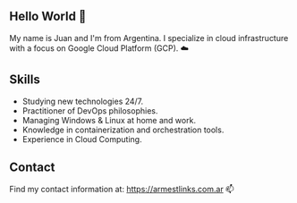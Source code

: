 ## Hello World 👋

My name is Juan and I'm from Argentina. I specialize in cloud infrastructure with a focus on Google Cloud Platform (GCP). ☁️

## Skills
- Studying new technologies 24/7.
- Practitioner of DevOps philosophies.
- Managing Windows & Linux at home and work.
- Knowledge in containerization and orchestration tools.
- Experience in Cloud Computing.

## Contact 
Find my contact information at: https://armestlinks.com.ar 📫

<!--
**ArmestLinks/ArmestLinks** is a ✨ _special_ ✨ repository because its `README.md` (this file) appears on your GitHub profile.

Here are some ideas to get you started:

- 🔭 I’m currently working on ...
- 🌱 I’m currently learning ...
- 👯 I’m looking to collaborate on ...
- 🤔 I’m looking for help with ...
- 💬 Ask me about ...
- 📫 How to reach me: ...
- 😄 Pronouns: ...
- ⚡ Fun fact: ...
-->
